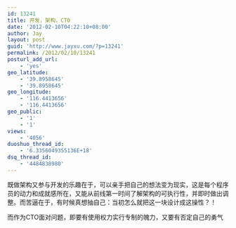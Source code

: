 ```yaml
---
id: 13241
title: 开发，架构，CTO
date: '2012-02-10T04:22:10+08:00'
author: Jay
layout: post
guid: 'http://www.jayxu.com/?p=13241'
permalink: /2012/02/10/13241
posturl_add_url:
    - 'yes'
geo_latitude:
    - '39.8958645'
    - '39.8958645'
geo_longitude:
    - '116.4413656'
    - '116.4413656'
geo_public:
    - '1'
    - '1'
views:
    - '4056'
duoshuo_thread_id:
    - '6.3356049355136E+18'
dsq_thread_id:
    - '4484838980'
---
```


既做架构又参与开发的乐趣在于，可以亲手把自己的想法变为现实，这是每个程序员的动力和成就感所在，又能从前线第一时间了解架构的可执行性，并即时做出调整。而苦逼在于，有时候真想抽自己：当初怎么就把这一块设计成这操性？！

而作为CTO面对问题，即要有使用权力实行专制的魄力，又要有否定自己的勇气
